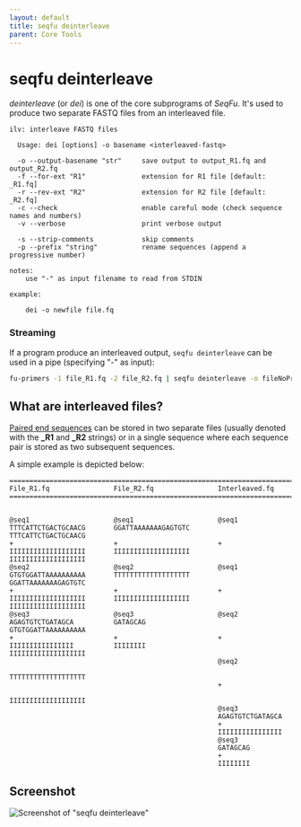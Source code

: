 ```yaml
---
layout: default
title: seqfu deinterleave
parent: Core Tools
---
```



# seqfu deinterleave

*deinterleave* (or *dei*) is one of the core subprograms of *SeqFu*.
It's used to produce two separate FASTQ files from an interleaved file. 

```text
ilv: interleave FASTQ files

  Usage: dei [options] -o basename <interleaved-fastq>

  -o --output-basename "str"     save output to output_R1.fq and output_R2.fq
  -f --for-ext "R1"              extension for R1 file [default: _R1.fq]
  -r --rev-ext "R2"              extension for R2 file [default: _R2.fq]
  -c --check                     enable careful mode (check sequence names and numbers)
  -v --verbose                   print verbose output

  -s --strip-comments            skip comments
  -p --prefix "string"           rename sequences (append a progressive number)
 
notes:
    use "-" as input filename to read from STDIN

example:

    dei -o newfile file.fq
```


### Streaming

If a program produce an interleaved output, `seqfu deinterleave` can be used in a pipe (specifying "-" as input):

```bash
fu-primers -1 file_R1.fq -2 file_R2.fq | seqfu deinterleave -o fileNoPrimers -
```


## What are interleaved files?

[Paired end sequences](https://www.illumina.com/science/technology/next-generation-sequencing/plan-experiments/paired-end-vs-single-read.html) can be stored in two separate files 
(usually denoted with the **_R1** and **_R2** strings) or in a single sequence where each sequence pair is 
stored as two subsequent sequences.

A simple example is depicted below:

```text
=======================================================================
File_R1.fq                File_R2.fq                Interleaved.fq
=======================================================================


@seq1                     @seq1                     @seq1
TTTCATTCTGACTGCAACG       GGATTAAAAAAAGAGTGTC       TTTCATTCTGACTGCAACG
+                         +                         +
IIIIIIIIIIIIIIIIIII       IIIIIIIIIIIIIIIIIII       IIIIIIIIIIIIIIIIIII
@seq2                     @seq2                     @seq1
GTGTGGATTAAAAAAAAAA       TTTTTTTTTTTTTTTTTTT       GGATTAAAAAAAGAGTGTC
+                         +                         +
IIIIIIIIIIIIIIIIIII       IIIIIIIIIIIIIIIIIII       IIIIIIIIIIIIIIIIIII
@seq3                     @seq3                     @seq2 
AGAGTGTCTGATAGCA          GATAGCAG                  GTGTGGATTAAAAAAAAAA
+                         +                         +
IIIIIIIIIIIIIIII          IIIIIIII                  IIIIIIIIIIIIIIIIIII
                                                    @seq2
                                                    TTTTTTTTTTTTTTTTTTT
                                                    +
                                                    IIIIIIIIIIIIIIIIIII
                                                    @seq3
                                                    AGAGTGTCTGATAGCA
                                                    +
                                                    IIIIIIIIIIIIIIII
                                                    @seq3
                                                    GATAGCAG
                                                    +
                                                    IIIIIIII
```


## Screenshot

![Screenshot of "seqfu deinterleave"]({{site.baseurl}}/img/screenshot-deinterleave.svg "SeqFu deinterleave")
